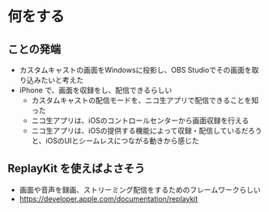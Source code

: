 # 何をする

## ことの発端

- カスタムキャストの画面をWindowsに投影し、OBS Studioでその画面を取り込みたいと考えた
- iPhone で、画面を収録をし、配信できるらしい
    - カスタムキャストの配信モードを、ニコ生アプリで配信できることを知った
    - ニコ生アプリは、iOSのコントロールセンターから画面収録を行える
    - ニコ生アプリは、iOSの提供する機能によって収録・配信しているだろうと、iOSのUIとシームレスにつながる動きから感じた

## ReplayKit を使えばよさそう

- 画面や音声を録画、ストリーミング配信をするためのフレームワークらしい
- https://developer.apple.com/documentation/replaykit
